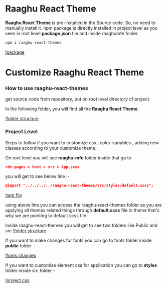 # Raaghu React Theme

**Raaghu React Theme** is pre-installed in the Source code. So, no need to manually install it.
npm package is directly installed in project level as you seen in root level **package.json** file and inside raaghumfe folder.

````bash
npm i raaghu-react-themes
````
[!package](images/raaghu-react-theme-package.png)


# Customize Raaghu React Theme

### How to use raaghu-react-themes 

get source code from repository, put on root level directory of project.

In the following folder, you will find all the **Raaghu React Theme**.

[!folder structure](images/raaghu-theme-folder.png)

### Project Level

Steps to follow if you want to customize css , color-variables , adding new classes according to your customize theme.

On root level you will see **raaghu-mfe** folder inside that go to

```json
rds-pages > host > src > App.scss
```

you will get to see below line :-

```json
@import "../../../../raaghu-react-themes/src/styles/default.scss";
```
[!app file](images/raaghu-react-theme-app.png)

using above line you can access the raaghu-react-themes folder as you are applying all themes related things through 
**default.scss** file in theme that's why we are pointing to default.scss file.

Inside raaghu-react-themes you will get to see two folders like Public and src
[!folder structure](images/raaghu-theme-folder.png)

If you want to make changes for fonts you can go to fonts folder inside **public** folder -

[!fonts changes](images/raaghu-react-public.png)

If you want to customize element css for application you can go to **styles** folder inside src folder - 

[!project css](images/raaghu-theme-style.png)


